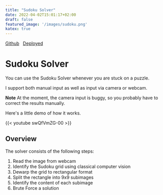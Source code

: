 ```yaml
---
title: "Sudoku Solver"
date: 2022-04-02T15:01:17+02:00
draft: false
featured_image: '/images/sudoku.png'
katex: true
---
```



[Github](https://github.com/scheuclu/sudoku_solver)&nbsp;&nbsp;
[Deployed](https://share.streamlit.io/scheuclu/sudoku_solver/main/webpage.py)

# Sudoku Solver

You can use the Sudoku Solver whenever you are stuck on a puzzle.

I support both manual input as well as input via camera or webcam.

**Note** At the moment, the camera input is buggy, so you probably have to correct the results manually.

Here's a little demo of how it works.

{{< youtube swQfVmZG-00 >}}

## Overview
The solver consists of the following steps:

1. Read the image from webcam
2. Identify the Sudoku grid using classical computer vision
3. Dewarp the grid to rectangular format
4. Split the rectangle into 9x9 subimages
5. Identify the content of each subimage
6. Brute Force a solution


